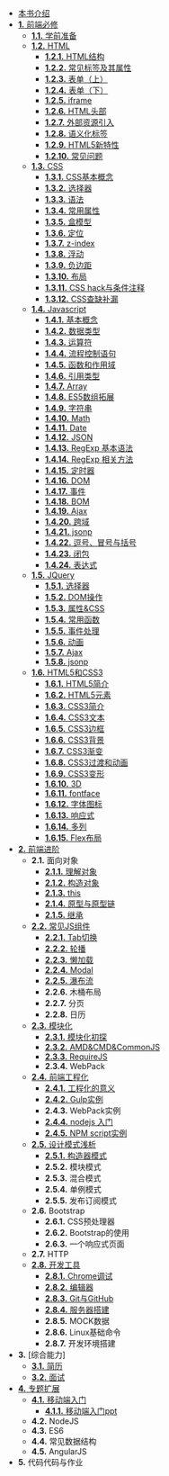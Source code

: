 *   [本书介绍](./index.md)
*   [**1.** 前端必修](./前端基础/index.md)
    *  [**1.1.** 学前准备](./前端基础/学前准备/index.md)
    *   [**1.2.** HTML](./前端基础/HTML/index.md)
        *   [**1.2.1.** HTML结构](./前端基础/HTML/HTML结构.md)
        *   [**1.2.2.** 常见标签及其属性](./前端基础/HTML/标签及属性.md)
        *   [**1.2.3.** 表单（上）](./前端基础/HTML/表单一.md)
        *   [**1.2.4.** 表单（下）](./前端基础/HTML/表单二.md)
        *   [**1.2.5.** iframe](./前端基础/HTML/iframe.md)
        *   [**1.2.6.** HTML头部](./前端基础/HTML/HTML头部.md)
        *   [**1.2.7.** 外部资源引入](./前端基础/HTML/外部资源.md)
        *   [**1.2.8.** 语义化标签](./前端基础/HTML/语义化标签.md)
        *   [**1.2.9.** HTML5新特性](./前端基础/HTML/HTML5新特性.md)
        *   [**1.2.10.** 常见问题](./前端基础/HTML/常见问题总结.md)
    *   [**1.3.** CSS](./前端基础/CSS/index.md)
        *   [**1.3.1.** CSS基本概念](./前端基础/CSS/css.md)
        *   [**1.3.2.** 选择器](./前端基础/CSS/CSS选择器.md)
        *   [**1.3.3.** 语法](./前端基础/CSS/语法.md)
        *   [**1.3.4.** 常用属性](./前端基础/CSS/常用属性.md)
        *   [**1.3.5.** 盒模型](./前端基础/CSS/盒模型.md)
        *   [**1.3.6.** 定位](./前端基础/CSS/定位.md)
        *   [**1.3.7.** z-index](http:/www.cnblogs.com/dolphinX/p/3262469.md)
        *   [**1.3.8.** 浮动](./前端基础/CSS/浮动.md)
        *   [**1.3.9.** 负边距](./前端基础/CSS/负边距.md)
        *   [**1.3.10.** 布局](./前端基础/CSS/布局.md)
        *   [**1.3.11.** CSS hack与条件注释](./前端基础/CSS/条件注释和CSShack.md)
        *   [**1.3.12.** CSS查缺补漏](./前端基础/CSS/css查缺补漏.md)
    *   [**1.4.** Javascript](./前端基础/Javascript/index.md)
        *   [**1.4.1.** 基本概念](./前端基础/Javascript/基础概念.md)
        *   [**1.4.2.** 数据类型](./前端基础/Javascript/数据类型.md)
        *   [**1.4.3.** 运算符](./前端基础/Javascript/运算符.md)
        *   [**1.4.4.** 流程控制语句](./前端基础/Javascript/语句.md)
        *   [**1.4.5.** 函数和作用域](./前端基础/Javascript/函数和作用域.md)
        *   [**1.4.6.** 引用类型](./前端基础/Javascript/引用类型.md)
        *   [**1.4.7.** Array](./前端基础/Javascript/数组.md)
        *   [**1.4.8.** ES5数组拓展](./前端基础/Javascript/es5array.md)
        *   [**1.4.9.** 字符串](./前端基础/Javascript/字符串.md)
        *   [**1.4.10.** Math](./前端基础/Javascript/math.md)
        *   [**1.4.11.** Date](./前端基础/Javascript/date.md)
        *   [**1.4.12.** JSON](./前端基础/Javascript/json.md)
        *   [**1.4.13.** RegExp 基本语法](./前端基础/Javascript/正则基本语法.md)
        *   [**1.4.14.** RegExp 相关方法](./前端基础/Javascript/正则相关方法.md)
        *   [**1.4.15.** 定时器](./前端基础/Javascript/定时器.md)
        *   [**1.4.16.** DOM](./前端基础/Javascript/dom.md)
        *   [**1.4.17.** 事件](./前端基础/Javascript/event.md)
        *   [**1.4.18.** BOM](./前端基础/Javascript/bom.md)
        *   [**1.4.19.** Ajax](./前端基础/Javascript/ajax.md)
        *   [**1.4.20.** 跨域](./前端基础/Javascript/跨域.md)
        *   [**1.4.21.** jsonp](./前端基础/Javascript/jsonp.md)
        *   [**1.4.22.** 逗号、冒号与括号](./前端基础/Javascript/逗号、冒号与括号.md)
        *   [**1.4.23.** 闭包](./前端基础/Javascript/闭包.md)
        *   [**1.4.24.** 表达式](./前端基础/Javascript/表达式.md)
    *   [**1.5.** JQuery](./前端基础/JQuery/index.md)
        *   [**1.5.1.** 选择器](./前端基础/JQuery/获取元素.md)
        *   [**1.5.2.** DOM操作](./前端基础/JQuery/DOM操作.md)
        *   [**1.5.3.** 属性&CSS](./前端基础/JQuery/属性&CSS.md)
        *   [**1.5.4.** 常用函数](./前端基础/JQuery/核心方法.md)
        *   [**1.5.5.** 事件处理](./前端基础/JQuery/事件.md)
        *   [**1.5.6.** 动画](./前端基础/JQuery/动画.md)
        *   [**1.5.7.** Ajax](./前端基础/JQuery/ajax.md)
        *   [**1.5.8.** jsonp](./前端基础/JQuery/jsonp.md)
    *   [**1.6.** HTML5和CSS3](./前端进阶/HTML5和CSS3/index.md)
        *   [**1.6.1.** HTML5简介](./前端进阶/HTML5和CSS3/h5.md)
        *   [**1.6.2.** HTML5元素](./前端进阶/HTML5和CSS3/elements.md)
        *   [**1.6.3.** CSS3简介](./前端进阶/HTML5和CSS3/css3.md)
        *   [**1.6.4.** CSS3文本](./前端进阶/HTML5和CSS3/text.md)
        *   [**1.6.5.** CSS3边框](./前端进阶/HTML5和CSS3/border.md)
        *   [**1.6.6.** CSS3背景](./前端进阶/HTML5和CSS3/background.md)
        *   [**1.6.7.** CSS3渐变](./前端进阶/HTML5和CSS3/gradient.md)
        *   [**1.6.8.** CSS3过渡和动画](./前端进阶/HTML5和CSS3/过渡和动画.md)
        *   [**1.6.9.** CSS3变形](./前端进阶/HTML5和CSS3/变形.md)
        *   [**1.6.10.** 3D](./前端进阶/HTML5和CSS3/3d.md)
        *   [**1.6.11.** fontface](./前端进阶/HTML5和CSS3/font-face.md)
        *   [**1.6.12.** 字体图标](./前端进阶/HTML5和CSS3/iconfont.md)
        *   [**1.6.13.** 响应式](./前端进阶/HTML5和CSS3/media_query.md)
        *   [**1.6.14.** 多列](./前端进阶/HTML5和CSS3/column.md)
        *   [**1.6.15.** Flex布局](./前端进阶/HTML5和CSS3/flex.md)
*   [**2.** 前端进阶](./前端进阶/index.md)
    *   <span>**2.1.** 面向对象</span>
        *   [**2.1.1.** 理解对象](./前端进阶/面向对象/理解对象.md)
        *   [**2.1.2.** 构造对象](./前端进阶/面向对象/构造对象.md)
        *   [**2.1.3.** this](./前端进阶/面向对象/this.md)
        *   [**2.1.4.** 原型与原型链](./前端进阶/面向对象/原型与原型链.md)
        *   [**2.1.5.** 继承](./前端进阶/面向对象/继承.md)
    *   [**2.2.** 常见JS组件](./前端进阶/常用组件/index.md)
        *   [**2.2.1.** Tab切换](./前端进阶/常用组件/Tab切换组件.md)
        *   [**2.2.2.** 轮播](./前端进阶/常用组件/轮播组件.md)
        *   [**2.2.3.** 懒加载](./前端进阶/常用组件/懒加载组件.md)
        *   [**2.2.4.** Modal](./前端进阶/常用组件/Dialog组件.md)
        *   [**2.2.5.** 瀑布流](./前端进阶/常用组件/瀑布流组件.md)
        *   <span>**2.2.6.** 木桶布局</span>
        *   <span>**2.2.7.** 分页</span>
        *   <span>**2.2.8.** 日历</span>
    *   [**2.3.** 模块化](./前端进阶/模块化/index.md)
        *   [**2.3.1.** 模块化初探](./前端进阶/模块化/模块化.md)
        *   [**2.3.2.** AMD&CMD&CommonJS](./前端进阶/模块化/AMD与CMD规范.md)
        *   [**2.3.3.** RequireJS](./前端进阶/模块化/RequireJS.md)
        *   <span>**2.3.4.** WebPack</span>
    *   [**2.4.** 前端工程化](./前端进阶/前端工程化/index.md)
        *   [**2.4.1.** 工程化的意义](./前端进阶/前端工程化/工程化的意义.md)
        *   [**2.4.2.** Gulp实例](./前端进阶/前端工程化/Gulp介绍.md)
        *   <span>**2.4.3.** WebPack实例</span>
        *   [**2.4.4.** nodejs 入门](./前端进阶/前端工程化/npm的使用.md)
        *   [**2.4.5.** NPM script实例](./前端进阶/前端工程化/npmscripts.md)
    *   [**2.5.** 设计模式浅析](./前端进阶/设计模式与组件化/index.md)
        *   [**2.5.1.** 构造器模式](./前端进阶/设计模式与组件化/常见设计模式.md)
        *   <span>**2.5.2.** 模块模式</span>
        *   <span>**2.5.3.** 混合模式</span>
        *   <span>**2.5.4.** 单例模式</span>
        *   <span>**2.5.5.** 发布订阅模式</span>
    *   <span>**2.6.** Bootstrap</span>
        *   <span>**2.6.1.** CSS预处理器</span>
        *   <span>**2.6.2.** Bootstrap的使用</span>
        *   <span>**2.6.3.** 一个响应式页面</span>
    *   <span>**2.7.** HTTP</span>
    *   [**2.8.** 开发工具](./前端基础/开发工具/index.md)
        *   [**2.8.1.** Chrome调试](./前端基础/开发工具/Chrome调试.md)
        *   [**2.8.2.** 编辑器](./前端基础/开发工具/编辑器.md)
        *   [**2.8.3.** Git与GitHub](./前端基础/开发工具/Git与GitHub.md)
        *   [**2.8.4.** 服务器搭建](./前端基础/开发工具/服务器搭建.md)
        *   <span>**2.8.5.** MOCK数据</span>
        *   <span>**2.8.6.** Linux基础命令</span>
        *   <span>**2.8.7.** 开发环境搭建</span>
*   <span>**3.** [综合能力]</span>
    *   [**3.1.** 简历](./综合能力/www/简历.md)
    *   [**3.2.** 面试](./综合能力/www/面试.md)
*   [**4.** 专题扩展](./专题扩展/index.md)
    *   [**4.1.** 移动端入门](./前端进阶/移动端/移动端开发介绍.md)
        *   [**4.1.1.** 移动端入门ppt](./前端进阶/移动端/www/移动端开发介绍.md)
    *   <span>**4.2.** NodeJS</span>
    *   <span>**4.3.** ES6</span>
    *   <span>**4.4.** 常见数据结构</span>
    *   <span>**4.5.** AngularJS</span>
*   <span>**5.** 代码代码与作业</span>